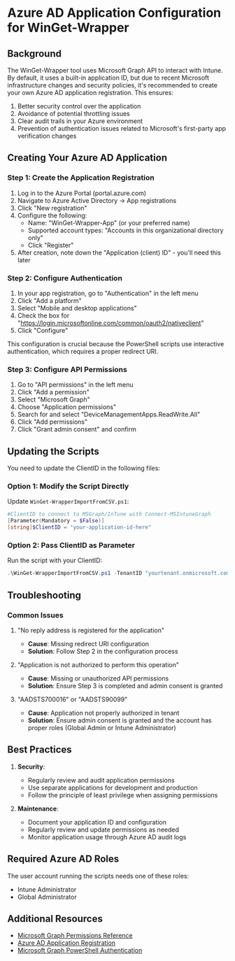 # Azure AD Application Configuration for WinGet-Wrapper

## Background

The WinGet-Wrapper tool uses Microsoft Graph API to interact with Intune. By default, it uses a built-in application ID, but due to recent Microsoft infrastructure changes and security policies, it's recommended to create your own Azure AD application registration. This ensures:

1. Better security control over the application
2. Avoidance of potential throttling issues
3. Clear audit trails in your Azure environment
4. Prevention of authentication issues related to Microsoft's first-party app verification changes

## Creating Your Azure AD Application

### Step 1: Create the Application Registration
1. Log in to the Azure Portal (portal.azure.com)
2. Navigate to Azure Active Directory → App registrations
3. Click "New registration"
4. Configure the following:
   - Name: "WinGet-Wrapper-App" (or your preferred name)
   - Supported account types: "Accounts in this organizational directory only"
   - Click "Register"
5. After creation, note down the "Application (client) ID" - you'll need this later

### Step 2: Configure Authentication
1. In your app registration, go to "Authentication" in the left menu
2. Click "Add a platform"
3. Select "Mobile and desktop applications"
4. Check the box for "https://login.microsoftonline.com/common/oauth2/nativeclient"
5. Click "Configure"

This configuration is crucial because the PowerShell scripts use interactive authentication, which requires a proper redirect URI.

### Step 3: Configure API Permissions
1. Go to "API permissions" in the left menu
2. Click "Add a permission"
3. Select "Microsoft Graph"
4. Choose "Application permissions"
5. Search for and select "DeviceManagementApps.ReadWrite.All"
6. Click "Add permissions"
7. Click "Grant admin consent" and confirm

## Updating the Scripts

You need to update the ClientID in the following files:

### Option 1: Modify the Script Directly
Update `WinGet-WrapperImportFromCSV.ps1`:
```powershell
#ClientID to connect to MSGraph/InTune with Connect-MSIntuneGraph
[Parameter(Mandatory = $False)]
[string]$ClientID = "your-application-id-here"
```

### Option 2: Pass ClientID as Parameter
Run the script with your ClientID:
```powershell
.\WinGet-WrapperImportFromCSV.ps1 -TenantID "yourtenant.onmicrosoft.com" -ClientID "your-application-id" -csvFile "your-csv-file.csv"
```

## Troubleshooting

### Common Issues

1. "No reply address is registered for the application"
   - **Cause**: Missing redirect URI configuration
   - **Solution**: Follow Step 2 in the configuration process

2. "Application is not authorized to perform this operation"
   - **Cause**: Missing or unauthorized API permissions
   - **Solution**: Ensure Step 3 is completed and admin consent is granted

3. "AADSTS700016" or "AADSTS90099"
   - **Cause**: Application not properly authorized in tenant
   - **Solution**: Ensure admin consent is granted and the account has proper roles (Global Admin or Intune Administrator)

## Best Practices

1. **Security**:
   - Regularly review and audit application permissions
   - Use separate applications for development and production
   - Follow the principle of least privilege when assigning permissions

2. **Maintenance**:
   - Document your application ID and configuration
   - Regularly review and update permissions as needed
   - Monitor application usage through Azure AD audit logs

## Required Azure AD Roles

The user account running the scripts needs one of these roles:
- Intune Administrator
- Global Administrator

## Additional Resources

- [Microsoft Graph Permissions Reference](https://docs.microsoft.com/en-us/graph/permissions-reference)
- [Azure AD Application Registration](https://docs.microsoft.com/en-us/azure/active-directory/develop/quickstart-register-app)
- [Microsoft Graph PowerShell Authentication](https://docs.microsoft.com/en-us/powershell/microsoftgraph/authentication-commands) 